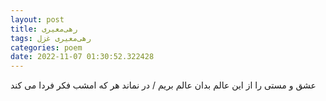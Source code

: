 ```yaml
---
layout: post
title: رهی‌معیری
tags: رهی‌معیری غزل
categories: poem
date: 2022-11-07 01:30:52.322428
---
```


عشق و مستی را از این عالم بدان عالم بریم / در نماند هر که امشب فکر فردا می کند
